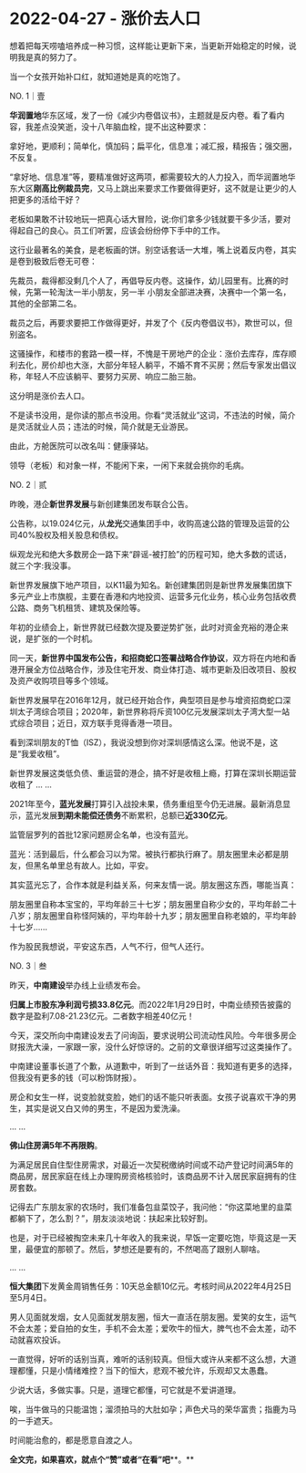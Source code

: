 # 2022-04-27 - 涨价去人口

想着把每天唠嗑培养成一种习惯，这样能让更新下来，当更新开始稳定的时候，说明我是真的努力了。

当一个女孩开始补口红，就知道她是真的吃饱了。

NO. 1｜壹

**华润置地**华东区域，发了一份《减少内卷倡议书》，主题就是反内卷。看了看内容，我差点没笑逝，没十八年脑血栓，提不出这种要求：

拿好地，更顺利；简单化，慎加码；扁平化，信息准；减汇报，精报告；强交圈，不反复。

“拿好地、信息准”等，要精准做好这两项，都需要较大的人力投入，而华润置地华东大区**刚高比例裁员完**，又马上跳出来要求工作要做得更好，这不就是让更少的人把更多的活给干好？

老板如果敢不计较地玩一把真心话大冒险，说:你们拿多少钱就要干多少活，要对得起自己的良心。员工们听罢，应该会纷纷停下手中的工作。

这行业最著名的美食，是老板画的饼。别空话套话一大堆，嘴上说着反内卷，其实是卷到极致后卷无可卷：

先裁员，裁得都没剩几个人了，再倡导反内卷。这操作，幼儿园里有。比赛的时候，先第一轮淘汰一半小朋友，另一半 小朋友全部进决赛，决赛中一个第一名，其他的全部第二名。

裁员之后，再要求要把工作做得更好，并发了个《反内卷倡议书》，欺世可以，但别盗名。

这骚操作，和楼市的套路一模一样，不愧是干房地产的企业：涨价去库存，库存顺利去化，房价却也大涨，大部分年轻人躺平，不婚不育不买房；然后专家发出倡议称，年轻人不应该躺平、要努力买房、响应二胎三胎。

这分明是涨价去人口。

不是读书没用，是你读的那点书没用。你看“灵活就业”这词，不违法的时候，简介是灵活就业人员；违法的时候，简介就是无业游民。

由此，方舱医院可以改名叫：健康驿站。

领导（老板）和对象一样，不能闲下来，一闲下来就会挑你的毛病。

NO. 2｜贰

昨晚，港企**新世界发展**与新创建集团发布联合公告。

公告称，以19.024亿元，从**龙光**交通集团手中，收购高速公路的管理及运营的公司40%股权及相关股息和债权。

纵观龙光和绝大多数房企一路下来“辟谣-被打脸”的历程可知，绝大多数的谎话，就三个字:我没事。

新世界发展旗下地产项目，以K11最为知名。新创建集团则是新世界发展集团旗下多元产业上市旗舰，主要在香港和内地投资、运营多元化业务，核心业务包括收费公路、商务飞机租赁、建筑及保险等。

年初的业绩会上，新世界就已经数次提及要逆势扩张，此时对资金充裕的港企来说，是扩张的一个时机。

同一天，**新世界中国发布公告，和招商蛇口签署战略合作协议**，双方将在内地和香港开展全方位战略合作，涉及住宅开发、商业体打造、城市更新及旧改项目、股权及资产收购项目等多个领域。

新世界发展早在2016年12月，就已经开始合作，典型项目是参与增资招商蛇口深圳太子湾综合项目；2020年，新世界称将斥资100亿元发展深圳太子湾大型一站式综合项目；近日，双方联手竞得香港一项目。

看到深圳朋友的T恤（I️SZ），我说没想到你对深圳感情这么深。他说不是，这是“我爱收租”。

新世界发展这类低负债、重运营的港企，搞不好是收租上瘾，打算在深圳长期运营收租了
... ...

2021年至今，**蓝光发展**打算引入战投未果，债务重组至今仍无进展。最新消息显示，蓝光发展**到期未能偿还债务**不断累积，总额已**近330亿元**。

监管层罗列的首批12家问题房企名单，也没有蓝光。

蓝光：活到最后，什么都会习以为常。被执行都执行麻了。朋友圈里未必都是朋友，但黑名单里总有故人。比如，平安。

其实蓝光忘了，合作本就是利益关系，何来友情一说。朋友圈这东西，哪能当真：

朋友圈里自称本宝宝的，平均年龄三十七岁；朋友圈里自称少女的，平均年龄二十八岁；朋友圈里自称怪阿姨的，平均年龄十九岁；朋友圈里自称老娘的，平均年龄十七岁......

作为股民我想说，平安这东西，人气不行，但气人还行。

NO. 3｜叁

昨天，**中南建设**举办线上业绩发布会。

**归属上市股东净利润亏损33.8亿元**。而2022年1月29日时，中南业绩预告披露的数字是盈利7.08-21.23亿元。二者数字相差40亿元！

今天，深交所向中南建设发去了问询函，要求说明公司流动性风险。今年很多房企财报洗大澡，一家跟一家，没什么好惊讶的。之前的文章很详细写过这类操作了。

中南建设董事长道了个歉，从道歉中，听到了一丝话外音：我知道有更多的选择，但我没有更多的钱（可以粉饰财报）。

房企和女生一样，说变脸就变脸，她们的话不能只听表面。女孩子说喜欢干净的男生，其实是说又白又帅的男生，不是因为爱洗澡。

... ...

**佛山住房满5年不再限购**。

为满足居民自住型住房需求，对最近一次契税缴纳时间或不动产登记时间满5年的商品房，居民家庭在线上办理购房资格核验时，该商品房不计入居民家庭拥有的住房套数。

记得去广东朋友家的农场时，我们准备包韭菜饺子，我问他：“你这菜地里的韭菜都躺下了，怎么割？”，朋友淡淡地说：扶起来比较好割。

也是，对于已经被掏空未来几十年收入的我来说，早饭一定要吃饱，毕竟这是一天里，最便宜的那顿了。然后，梦想还是要有的，不然喝高了跟别人聊啥。

... ...

**恒大集团**下发黄金周销售任务：10天总金额10亿元。考核时间从2022年4月25日至5月4日。

男人见面就发烟，女人见面就发朋友圈，恒大一直活在朋友圈。爱笑的女生，运气不会太差；爱自拍的女生，手机不会太差；爱吹牛的恒大，脾气也不会太差，动不动就喜欢投诉。

一直觉得，好听的话别当真，难听的话别较真。但恒大或许从来都不这么想，大道理都懂，只是小情绪难控？当下的恒大，悲观不被允许，乐观却又太愚蠢。

少说大话，多做实事。只是，道理它都懂，可它就是不爱讲道理。

唉，当牛做马的只能温饱；溜须拍马的大肚如孕；声色犬马的荣华富贵；指鹿为马的一手遮天。

时间能治愈的，都是愿意自渡之人。

**全文完，如果喜欢，就点个“赞”或者“在看”吧****。**